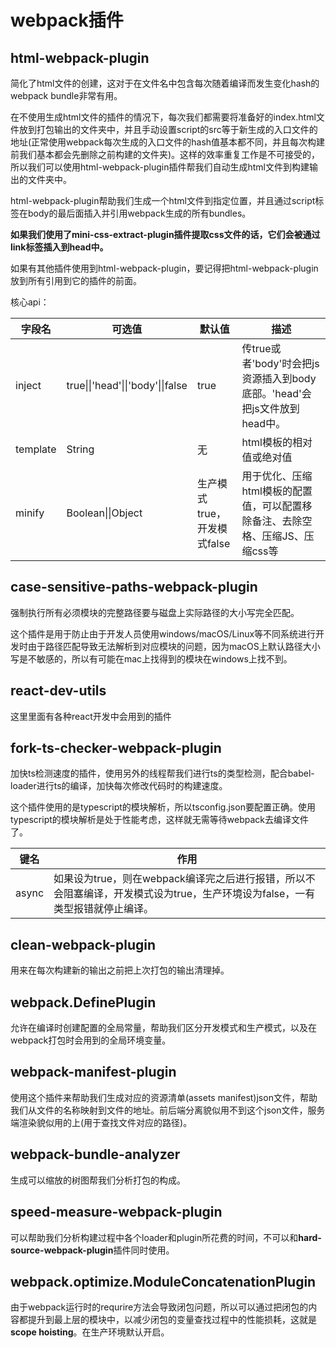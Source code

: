 # webpack插件

## html-webpack-plugin

简化了html文件的创建，这对于在文件名中包含每次随着编译而发生变化hash的webpack bundle非常有用。

在不使用生成html文件的插件的情况下，每次我们都需要将准备好的index.html文件放到打包输出的文件夹中，并且手动设置script的src等于新生成的入口文件的地址(正常使用webpack每次生成的入口文件的hash值基本都不同，并且每次构建前我们基本都会先删除之前构建的文件夹)。这样的效率重复工作是不可接受的，所以我们可以使用html-webpack-plugin插件帮我们自动生成html文件到构建输出的文件夹中。

html-webpack-plugin帮助我们生成一个html文件到指定位置，并且通过script标签在body的最后面插入并引用webpack生成的所有bundles。

**如果我们使用了mini-css-extract-plugin插件提取css文件的话，它们会被通过link标签插入到head中。**

如果有其他插件使用到html-webpack-plugin，要记得把html-webpack-plugin放到所有引用到它的插件的前面。

核心api：

| 字段名   | 可选值                            | 默认值                      | 描述                                                         |
| -------- | --------------------------------- | --------------------------- | ------------------------------------------------------------ |
| inject   | true\|\|'head'\|\|'body'\|\|false | true                        | 传true或者'body'时会把js资源插入到body底部。'head'会把js文件放到head中。 |
| template | String                            | 无                          | html模板的相对值或绝对值                                     |
| minify   | Boolean\|\|Object                 | 生产模式true，开发模式false | 用于优化、压缩html模板的配置值，可以配置移除备注、去除空格、压缩JS、压缩css等 |

## case-sensitive-paths-webpack-plugin

强制执行所有必须模块的完整路径要与磁盘上实际路径的大小写完全匹配。

这个插件是用于防止由于开发人员使用windows/macOS/Linux等不同系统进行开发时由于路径匹配导致无法解析到对应模块的问题，因为macOS上默认路径大小写是不敏感的，所以有可能在mac上找得到的模块在windows上找不到。

## react-dev-utils

这里里面有各种react开发中会用到的插件

## fork-ts-checker-webpack-plugin

加快ts检测速度的插件，使用另外的线程帮我们进行ts的类型检测，配合babel-loader进行ts的编译，加快每次修改代码时的构建速度。

这个插件使用的是typescript的模块解析，所以tsconfig.json要配置正确。使用typescript的模块解析是处于性能考虑，这样就无需等待webpack去编译文件了。

| 键名  | 作用                                                         |
| ----- | ------------------------------------------------------------ |
| async | 如果设为true，则在webpack编译完之后进行报错，所以不会阻塞编译，开发模式设为true，生产环境设为false，一有类型报错就停止编译。 |

## clean-webpack-plugin

用来在每次构建新的输出之前把上次打包的输出清理掉。

## webpack.DefinePlugin

允许在编译时创建配置的全局常量，帮助我们区分开发模式和生产模式，以及在webpack打包时会用到的全局环境变量。

## webpack-manifest-plugin

使用这个插件来帮助我们生成对应的资源清单(assets manifest)json文件，帮助我们从文件的名称映射到文件的地址。前后端分离貌似用不到这个json文件，服务端渲染貌似用的上(用于查找文件对应的路径)。

## webpack-bundle-analyzer

生成可以缩放的树图帮我们分析打包的构成。

## speed-measure-webpack-plugin

可以帮助我们分析构建过程中各个loader和plugin所花费的时间，不可以和**hard-source-webpack-plugin**插件同时使用。

## webpack.optimize.ModuleConcatenationPlugin

由于webpack运行时的requrire方法会导致闭包问题，所以可以通过把闭包的内容都提升到最上层的模块中，以减少闭包的变量查找过程中的性能损耗，这就是**scope hoisting**。在生产环境默认开启。





